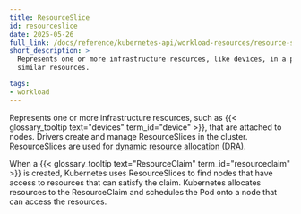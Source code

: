 ```yaml
---
title: ResourceSlice
id: resourceslice
date: 2025-05-26
full_link: /docs/reference/kubernetes-api/workload-resources/resource-slice-v1beta1/
short_description: >
  Represents one or more infrastructure resources, like devices, in a pool of
  similar resources.

tags:
- workload
---
```

 Represents one or more infrastructure resources, such as
{{< glossary_tooltip text="devices" term_id="device" >}}, that are attached to
nodes. Drivers create and manage ResourceSlices in the cluster. ResourceSlices
are used for
[dynamic resource allocation (DRA)](/docs/concepts/scheduling-eviction/dynamic-resource-allocation/).

<!--more-->

When a {{< glossary_tooltip text="ResourceClaim" term_id="resourceclaim" >}} is
created, Kubernetes uses ResourceSlices to find nodes that have access to
resources that can satisfy the claim. Kubernetes allocates resources to the
ResourceClaim and schedules the Pod onto a node that can access the resources.
